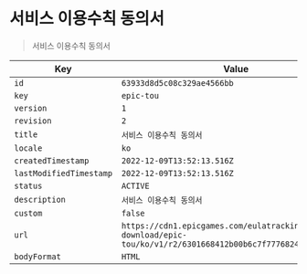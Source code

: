 # 서비스 이용수칙 동의서

> 서비스 이용수칙 동의서

| Key | Value |
| --- | ----- |
| `id` | `63933d8d5c08c329ae4566bb` |
| `key` | `epic-tou` |
| `version` | `1` |
| `revision` | `2` |
| `title` | `서비스 이용수칙 동의서` |
| `locale` | `ko` |
| `createdTimestamp` | `2022-12-09T13:52:13.516Z` |
| `lastModifiedTimestamp` | `2022-12-09T13:52:13.516Z` |
| `status` | `ACTIVE` |
| `description` | `서비스 이용수칙 동의서` |
| `custom` | `false` |
| `url` | `https://cdn1.epicgames.com/eulatracking-download/epic-tou/ko/v1/r2/6301668412b00b6c7f7776824e9a6065.pdf` |
| `bodyFormat` | `HTML` |
